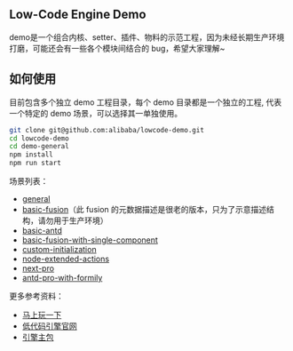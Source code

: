 ## Low-Code Engine Demo
demo是一个组合内核、setter、插件、物料的示范工程，因为未经长期生产环境打磨，可能还会有一些各个模块间结合的 bug，希望大家理解~

## 如何使用
目前包含多个独立 demo 工程目录，每个 demo 目录都是一个独立的工程, 代表一个特定的 demo 场景，可以选择其一单独使用。

```bash
git clone git@github.com:alibaba/lowcode-demo.git
cd lowcode-demo
cd demo-general
npm install
npm run start
```

场景列表：

- [general](https://lowcode-engine.cn/demo/demo-general/index.html)
- [basic-fusion](https://lowcode-engine.cn/demo/demo-basic-fusion/index.html)（此 fusion 的元数据描述是很老的版本，只为了示意描述结构，请勿用于生产环境）
- [basic-antd](https://lowcode-engine.cn/demo/demo-basic-antd/index.html)
- [basic-fusion-with-single-component](https://lowcode-engine.cn/demo/demo-basic-fusion-with-single-component/index.html)
- [custom-initialization](https://lowcode-engine.cn/demo/demo-custom-initialization/index.html)
- [node-extended-actions](https://lowcode-engine.cn/demo/demo-node-extended-actions/index.html)
- [next-pro](https://lowcode-engine.cn/demo/demo-next-pro/index.html)
- [antd-pro-with-formily](https://lowcode-engine.cn/demo/demo-antd-pro-with-formily/index.html)

更多参考资料：

- [马上玩一下](https://lowcode-engine.cn/demo/demo-general/index.html)
- [低代码引擎官网](http://lowcode-engine.cn)
- [引擎主包](https://github.com/alibaba/lowcode-engine)
